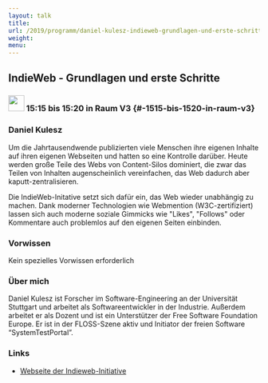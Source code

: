 ```yaml
---
layout: talk
title:
url: /2019/programm/daniel-kulesz-indieweb-grundlagen-und-erste-schritte/
weight:
menu:
---
```

## IndieWeb - Grundlagen und erste Schritte

### <img height = "32" src="../../../images/lightning.svg"> 15:15 bis 15:20 in Raum V3 {#-1515-bis-1520-in-raum-v3}

### Daniel Kulesz

Um die Jahrtausendwende publizierten viele Menschen ihre eigenen Inhalte auf ihren eigenen Webseiten und hatten so eine Kontrolle darüber. Heute werden große Teile des Webs von Content-Silos dominiert, die zwar das Teilen von Inhalten augenscheinlich vereinfachen, das Web dadurch aber kaputt-zentralisieren.

Die IndieWeb-Initative setzt sich dafür ein, das Web wieder unabhängig zu machen. Dank moderner Technologien wie Webmention (W3C-zertifiziert) lassen sich auch moderne soziale Gimmicks wie "Likes", "Follows" oder Kommentare auch problemlos auf den eigenen Seiten einbinden.

### Vorwissen

Kein spezielles Vorwissen erforderlich

### Über mich

Daniel Kulesz ist Forscher im Software-Engineering an der Universität Stuttgart und arbeitet als Softwareentwickler in der Industrie. Außerdem arbeitet er als Dozent und ist ein Unterstützer der Free Software Foundation Europe. Er ist in der FLOSS-Szene aktiv und Initiator der freien Software “SystemTestPortal”.

### Links

- <a href="https://indieweb.org/" target="_blank">Webseite der Indieweb-Initiative</a>
